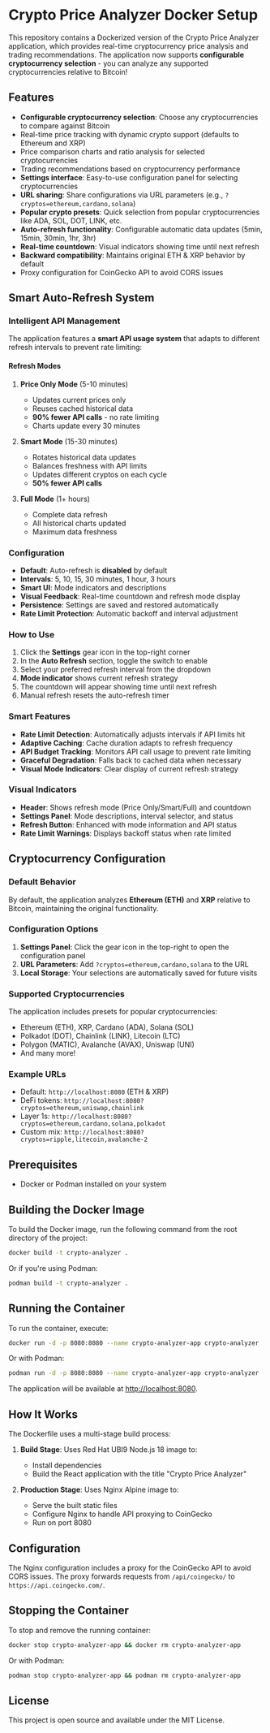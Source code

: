 # Crypto Price Analyzer Docker Setup

This repository contains a Dockerized version of the Crypto Price Analyzer application, which provides real-time cryptocurrency price analysis and trading recommendations. The application now supports **configurable cryptocurrency selection** - you can analyze any supported cryptocurrencies relative to Bitcoin!

## Features

- **Configurable cryptocurrency selection**: Choose any cryptocurrencies to compare against Bitcoin
- Real-time price tracking with dynamic crypto support (defaults to Ethereum and XRP)
- Price comparison charts and ratio analysis for selected cryptocurrencies
- Trading recommendations based on cryptocurrency performance
- **Settings interface**: Easy-to-use configuration panel for selecting cryptocurrencies
- **URL sharing**: Share configurations via URL parameters (e.g., `?cryptos=ethereum,cardano,solana`)
- **Popular crypto presets**: Quick selection from popular cryptocurrencies like ADA, SOL, DOT, LINK, etc.
- **Auto-refresh functionality**: Configurable automatic data updates (5min, 15min, 30min, 1hr, 3hr)
- **Real-time countdown**: Visual indicators showing time until next refresh
- **Backward compatibility**: Maintains original ETH & XRP behavior by default
- Proxy configuration for CoinGecko API to avoid CORS issues

## Smart Auto-Refresh System

### Intelligent API Management
The application features a **smart API usage system** that adapts to different refresh intervals to prevent rate limiting:

#### **Refresh Modes**

1. **Price Only Mode** (5-10 minutes)
   - Updates current prices only
   - Reuses cached historical data
   - **90% fewer API calls** - no rate limiting
   - Charts update every 30 minutes

2. **Smart Mode** (15-30 minutes)
   - Rotates historical data updates
   - Balances freshness with API limits
   - Updates different cryptos on each cycle
   - **50% fewer API calls**

3. **Full Mode** (1+ hours)
   - Complete data refresh
   - All historical charts updated
   - Maximum data freshness

### Configuration
- **Default**: Auto-refresh is **disabled** by default
- **Intervals**: 5, 10, 15, 30 minutes, 1 hour, 3 hours
- **Smart UI**: Mode indicators and descriptions
- **Visual Feedback**: Real-time countdown and refresh mode display
- **Persistence**: Settings are saved and restored automatically
- **Rate Limit Protection**: Automatic backoff and interval adjustment

### How to Use
1. Click the **Settings** gear icon in the top-right corner
2. In the **Auto Refresh** section, toggle the switch to enable
3. Select your preferred refresh interval from the dropdown
4. **Mode indicator** shows current refresh strategy
5. The countdown will appear showing time until next refresh
6. Manual refresh resets the auto-refresh timer

### Smart Features
- **Rate Limit Detection**: Automatically adjusts intervals if API limits hit
- **Adaptive Caching**: Cache duration adapts to refresh frequency
- **API Budget Tracking**: Monitors API call usage to prevent rate limiting
- **Graceful Degradation**: Falls back to cached data when necessary
- **Visual Mode Indicators**: Clear display of current refresh strategy

### Visual Indicators
- **Header**: Shows refresh mode (Price Only/Smart/Full) and countdown
- **Settings Panel**: Mode descriptions, interval selector, and status
- **Refresh Button**: Enhanced with mode information and API status
- **Rate Limit Warnings**: Displays backoff status when rate limited

## Cryptocurrency Configuration

### Default Behavior
By default, the application analyzes **Ethereum (ETH)** and **XRP** relative to Bitcoin, maintaining the original functionality.

### Configuration Options

1. **Settings Panel**: Click the gear icon in the top-right to open the configuration panel
2. **URL Parameters**: Add `?cryptos=ethereum,cardano,solana` to the URL
3. **Local Storage**: Your selections are automatically saved for future visits

### Supported Cryptocurrencies
The application includes presets for popular cryptocurrencies:
- Ethereum (ETH), XRP, Cardano (ADA), Solana (SOL)
- Polkadot (DOT), Chainlink (LINK), Litecoin (LTC)
- Polygon (MATIC), Avalanche (AVAX), Uniswap (UNI)
- And many more!

### Example URLs
- Default: `http://localhost:8080` (ETH & XRP)
- DeFi tokens: `http://localhost:8080?cryptos=ethereum,uniswap,chainlink`
- Layer 1s: `http://localhost:8080?cryptos=ethereum,cardano,solana,polkadot`
- Custom mix: `http://localhost:8080?cryptos=ripple,litecoin,avalanche-2`

## Prerequisites

- Docker or Podman installed on your system

## Building the Docker Image

To build the Docker image, run the following command from the root directory of the project:

```bash
docker build -t crypto-analyzer .
```

Or if you're using Podman:

```bash
podman build -t crypto-analyzer .
```

## Running the Container

To run the container, execute:

```bash
docker run -d -p 8080:8080 --name crypto-analyzer-app crypto-analyzer
```

Or with Podman:

```bash
podman run -d -p 8080:8080 --name crypto-analyzer-app crypto-analyzer
```

The application will be available at [http://localhost:8080](http://localhost:8080).

## How It Works

The Dockerfile uses a multi-stage build process:

1. **Build Stage**: Uses Red Hat UBI9 Node.js 18 image to:
   - Install dependencies
   - Build the React application with the title "Crypto Price Analyzer"

2. **Production Stage**: Uses Nginx Alpine image to:
   - Serve the built static files
   - Configure Nginx to handle API proxying to CoinGecko
   - Run on port 8080

## Configuration

The Nginx configuration includes a proxy for the CoinGecko API to avoid CORS issues. The proxy forwards requests from `/api/coingecko/` to `https://api.coingecko.com/`.

## Stopping the Container

To stop and remove the running container:

```bash
docker stop crypto-analyzer-app && docker rm crypto-analyzer-app
```

Or with Podman:

```bash
podman stop crypto-analyzer-app && podman rm crypto-analyzer-app
```

## License

This project is open source and available under the MIT License.
